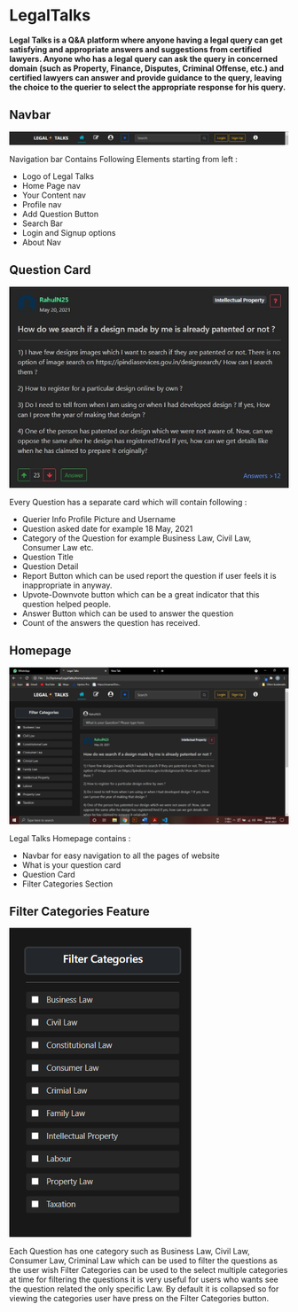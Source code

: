 # LegalTalks

**Legal Talks is a Q&amp;A platform where anyone having a legal query can get satisfying and appropriate answers and suggestions from certified lawyers. Anyone who has a legal query can ask the query in concerned domain (such as Property, Finance, Disputes, Criminal Offense, etc.) and certified lawyers can answer and provide guidance to the query, leaving the choice to the querier to select the appropriate response for his query.**

## Navbar

![Navbar](/ss/navbar.png)

Navigation bar Contains Following Elements starting from left :

-	Logo of Legal Talks
-	Home Page nav
-	Your Content nav
-	Profile nav
-	Add Question Button
-	Search Bar
-	Login and Signup options
- About Nav

## Question Card

![Question Card](/ss/question-card.jpg)

Every Question has a separate card which will contain following :

-	Querier Info Profile Picture and Username
-	Question asked date for example 18 May, 2021
-	Category of the Question for example Business Law, Civil Law, Consumer Law etc.
- Question Title
- Question Detail
-	Report Button which can be used report the question if user feels it is inappropriate in anyway.
-	Upvote-Downvote button which can be a great indicator that this question helped people.
-	Answer Button which can be used to answer the question
-	Count of the answers the question has received.

## Homepage

![Homepage](/ss/homepage.jpg)

Legal Talks Homepage contains :

-	Navbar for easy navigation to all the pages of website
-	What is your question card
-	Question Card
-	Filter Categories Section

## Filter Categories Feature

![Filter Categories](/ss/filter-categories.png)

Each Question has one category such as Business Law, Civil Law, Consumer Law, Criminal Law which can be used to filter the questions as the user wish
Filter Categories can be used to the select multiple categories at time for filtering the questions it is very useful for users who wants see the question related the only specific Law. By default it is collapsed so for viewing the categories user have press on the Filter Categories button.





